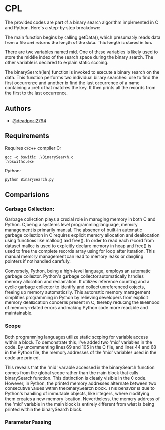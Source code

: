 
# CPL

The provided codes are part of a binary search algorithm implemented in C and Python. Here's a step-by-step breakdown:

The main function begins by calling getData(), which presumably reads data from a file and returns the length of the data. This length is stored in len.

There are two variables named mid. One of these variables is likely used to store the middle index of the search space during the binary search. The other variable is declared to explain static scoping.

The binarySearch(len) function is invoked to execute a binary search on the data. This function performs two individual binary searches: one to find the first occurrence and another to find the last occurrence of a name containing a prefix that matches the key. It then prints all the records from the first to the last occurrence.



## Authors

- [@deadpool2794](https://github.com/deadpool2794)


## Requirements
Requires c/c++ compiler
C:
```
gcc -o bswithc .\BinarySearch.c
.\bswithc.exe
```
Python:
```
python BinarySearch.py

```
## Comparisions
### Garbage Collection:
Garbage collection plays a crucial role in managing memory in both C and Python. C,being a systems level programming language, memory management is primarily manual. The absence of built-in automatic garbage collection in C requires explicit memory allocation and deallocation using functions like malloc() and free(). In order to read each record from dataset malloc is used to explicitly declare memory in heap and free() is used to free the complete records array using for loop after iteration. This manual memory management can lead to memory leaks or dangling pointers if not handled carefully.

Conversely, Python, being a high-level language, employs an automatic garbage collector. Python's garbage collector automatically handles memory allocation and reclamation. It utilizes reference counting and a cyclic garbage collector to identify and collect unreferenced objects, freeing up memory automatically. This automatic memory management simplifies programming in Python by relieving developers from explicit memory deallocation concerns present in C, thereby reducing the likelihood of memory-related errors and making Python code more readable and maintainable.

### Scope
Both programming languages utilize static scoping for variable access within a block. To demonstrate this, I've added two 'mid' variables in the code. By uncommenting lines 69 and 105 in the C file, and lines 44 and 68 in the Python file, the memory addresses of the 'mid' variables used in the code are printed. 

This reveals that the 'mid' variable accessed in the binarySearch function comes from the global scope rather than the main block that calls binarySearch function. This distinction is clearly visible in the C code. However, in Python, the printed memory addresses alternate between two consecutive values within the binarySearch block. This behavior is due to Python's handling of immutable objects, like integers, where modifying them creates a new memory location. Nevertheless, the memory address of the 'mid' variable in the main block is entirely different from what is being printed within the binarySearch block.

### Parameter Passing

